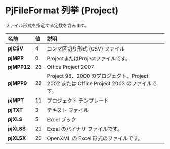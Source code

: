 
# PjFileFormat 列挙 (Project)

ファイル形式を指定する定数を含みます。



|**名前**|**値**|**説明**|
|:-----|:-----|:-----|
|**pjCSV**|4|コンマ区切り形式 (CSV) ファイル|
|**pjMPP**|0|ProjectまたはProjectファイルです。|
|**pjMPP12**|23|Office Project 2007|
|**pjMPP9**|22|Project 98、2000 のプロジェクト、Project 2002 または Office Project 2003 のファイルです。|
|**pjMPT**|11|プロジェクト テンプレート|
|**pjTXT**|3|テキスト ファイル|
|**pjXLS**|5|Excel ブック|
|**pjXLSB**|21|Excel のバイナリ ファイルです。|
|**pjXLSX**|20|OpenXML の Excel 形式のファイルです。|
